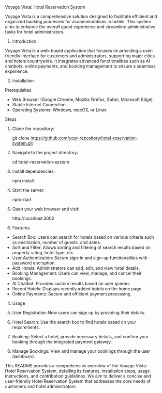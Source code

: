 Voyage Vista: Hotel Reservation System


Voyage Vista is a comprehensive solution designed to facilitate efficient and organized booking processes for accommodations in hotels. This system aims to enhance the overall guest experience and streamline administrative tasks for hotel administrators.


 1. Introduction

Voyage Vista is a web-based application that focuses on providing a user-friendly interface for customers and administrators, supporting major cities and hotels countrywide. It integrates advanced functionalities such as AI chatbots, online payments, and booking management to ensure a seamless experience.

 2. Installation

 Prerequisites

- Web Browser (Google Chrome, Mozilla Firefox, Safari, Microsoft Edge)
- Stable Internet Connection
- Operating Systems: Windows, macOS, or Linux

Steps

1. Clone the repository:
   
   git clone https://github.com/your-repository/hotel-reservation-system.git
   
2. Navigate to the project directory:
   
   cd hotel-reservation-system
   
3. Install dependencies:
   
   npm install
   
4. Start the server:
   
   npm start
   
5. Open your web browser and visit:
   
   http://localhost:3000
   

3. Features

- Search Box: Users can search for hotels based on various criteria such as destination, number of guests, and dates.
- Sort and Filter: Allows sorting and filtering of search results based on property rating, hotel type, etc.
- User Authentication: Secure sign-in and sign-up functionalities with password encryption.
- Add Hotels: Administrators can add, edit, and view hotel details.
- Booking Management: Users can view, manage, and cancel their bookings.
- AI Chatbot: Provides custom results based on user queries.
- Recent Hotels: Displays recently added hotels on the home page.
- Online Payments: Secure and efficient payment processing.

4. Usage

1. User Registration New users can sign up by providing their details.
2. Hotel Search: Use the search box to find hotels based on your requirements.
3. Booking: Select a hotel, provide necessary details, and confirm your booking through the integrated payment gateway.
4. Manage Bookings: View and manage your bookings through the user dashboard.



This README provides a comprehensive overview of the Voyage Vista: Hotel Reservation System, detailing its features, installation steps, usage instructions, and contribution guidelines. We aim to deliver a concise and user-friendly Hotel Reservation System that addresses the core needs of customers and hotel administrators.
